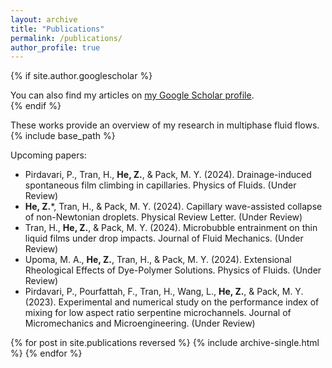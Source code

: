 ```yaml
---
layout: archive
title: "Publications"
permalink: /publications/
author_profile: true
---
```


{% if site.author.googlescholar %}
  <div class="wordwrap">You can also find my articles on <a href="{{site.author.googlescholar}}">my Google Scholar profile</a>.</div>
{% endif %}

These works provide an overview of my research in multiphase fluid flows.
{% include base_path %}

Upcoming papers:
* Pirdavari, P., Tran, H., **He, Z.**, & Pack, M. Y. (2024). Drainage-induced spontaneous film climbing in capillaries. </i>Physics of Fluids.</i> (Under Review)
* **He, Z.***, Tran, H., & Pack, M. Y. (2024). Capillary wave-assisted collapse of non-Newtonian droplets. </i>Physical Review Letter.</i> (Under Review)
* Tran, H., **He, Z.**, & Pack, M. Y. (2024). Microbubble entrainment on thin liquid films under drop impacts. </i>Journal of Fluid Mechanics.</i> (Under Review)
* Upoma, M. A., **He, Z.**, Tran, H., & Pack, M. Y. (2024). Extensional Rheological Effects of Dye-Polymer Solutions. </i>Physics of Fluids.</i> (Under Review)
* Pirdavari, P., Pourfattah, F., Tran, H., Wang, L., **He, Z.**, & Pack, M. Y. (2023). Experimental and numerical study on the performance index of mixing for low aspect ratio serpentine microchannels. </i>Journal of Micromechanics and Microengineering.</i> (Under Review)

{% for post in site.publications reversed %}
  {% include archive-single.html %}
{% endfor %}
